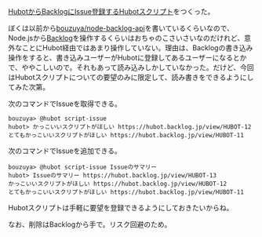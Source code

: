 [HubotからBacklogにIssue登録するHubotスクリプト](https://github.com/faithcreates/hubot-scripts/pull/23)をつくった。

ぼくは以前から[bouzuya/node-backlog-api][]を書いているくらいなので、Node.jsから[Backlog](http://www.backlog.jp/)を操作するくらいはおちゃのこさいさいなのだけれど、意外なことにHubot経由ではあまり操作していない。理由は、Backlogの書き込み操作をすると、書き込みユーザーがHubotに登録してあるユーザーになるとかで、ややこしいので。それもあって読み込みしかしていなかった。だけど、今回はHubotスクリプトについての要望のみに限定して、読み書きをできるようにしてみた次第。

次のコマンドでIssueを取得できる。

    bouzuya> @hubot script-issue
    hubot> かっこいいスクリプトがほしい https://hubot.backlog.jp/view/HUBOT-12
    とてもかっこいいスクリプトがほしい https://hubot.backlog.jp/view/HUBOT-11

次のコマンドでIssueを追加できる。

    bouzuya> @hubot script-issue Issueのサマリー
    hubot> Issueのサマリー https://hubot.backlog.jp/view/HUBOT-13
    かっこいいスクリプトがほしい https://hubot.backlog.jp/view/HUBOT-12
    とてもかっこいいスクリプトがほしい https://hubot.backlog.jp/view/HUBOT-11

Hubotスクリプトは手軽に要望を登録できるようにしておきたいからね。

なお、削除はBacklogから手で。リスク回避のため。

[bouzuya/node-backlog-api]: https://github.com/bouzuya/node-backlog-api

